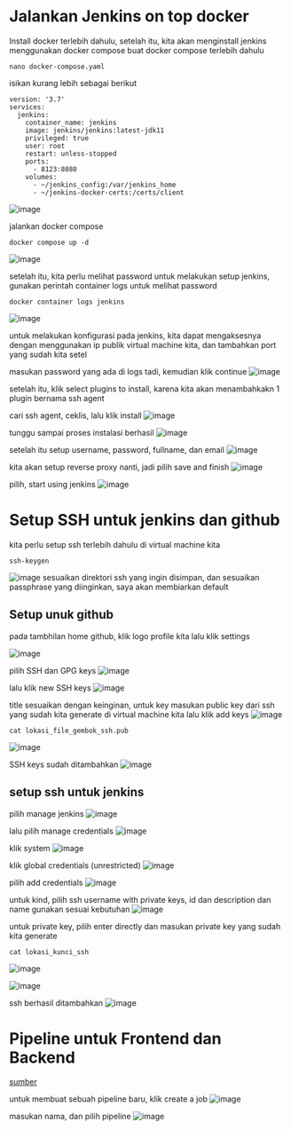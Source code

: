 # Jalankan Jenkins on top docker

Install docker terlebih dahulu,
setelah itu, kita akan menginstall jenkins menggunakan docker compose
buat docker compose terlebih dahulu
```
nano docker-compose.yaml
```

isikan kurang lebih sebagai berikut
```
version: '3.7'
services:
  jenkins:
    container_name: jenkins
    image: jenkins/jenkins:latest-jdk11
    privileged: true
    user: root
    restart: unless-stopped
    ports:
      - 8123:8080
    volumes:
      - ~/jenkins_config:/var/jenkins_home
      - ~/jenkins-docker-certs:/certs/client
```
![image](https://user-images.githubusercontent.com/36489276/206370212-c8f35167-2e4b-4c2b-9c89-0547c1e80e67.png)


jalankan docker compose
```
docker compose up -d
```
![image](https://user-images.githubusercontent.com/36489276/206370178-bb7db07b-9434-4a8f-8e78-2859b7fd9ebe.png)

setelah itu, kita perlu melihat password untuk melakukan setup jenkins, gunakan perintah container logs untuk melihat password
```
docker container logs jenkins
```
![image](https://user-images.githubusercontent.com/36489276/206370739-39724abc-1966-4a9c-8ee4-ddf56adb7d7c.png)

untuk melakukan konfigurasi pada jenkins, kita dapat mengaksesnya dengan menggunakan ip publik virtual machine kita, dan tambahkan port yang sudah kita setel

masukan password yang ada di logs tadi, kemudian klik continue
![image](https://user-images.githubusercontent.com/36489276/206373033-30ab4d0b-7357-4a93-bc20-dfb0b4015e78.png)

setelah itu, klik select plugins to install, karena kita akan menambahkakn 1 plugin bernama ssh agent

cari ssh agent, ceklis, lalu klik install
![image](https://user-images.githubusercontent.com/36489276/206373320-aa749652-f6c6-42b9-bd7b-ace2547c58d5.png)

tunggu sampai proses instalasi berhasil
![image](https://user-images.githubusercontent.com/36489276/206373778-0d5ef854-5acc-40ff-9484-27e165cf9dac.png)

setelah itu setup username, password, fullname, dan email
![image](https://user-images.githubusercontent.com/36489276/206375502-18f045ec-a933-453d-9992-8e9e79a797a6.png)

kita akan setup reverse proxy nanti, jadi pilih save and finish
![image](https://user-images.githubusercontent.com/36489276/206376858-f5835a27-25da-422c-87e9-067b8a9aee12.png)

pilih, start using jenkins
![image](https://user-images.githubusercontent.com/36489276/206376902-2b55a2ba-d9ab-4428-8b92-033b833f0a55.png)

# Setup SSH untuk jenkins dan github

kita perlu setup ssh terlebih dahulu di virtual machine kita
```
ssh-keygen
```
![image](https://user-images.githubusercontent.com/36489276/206378634-655b8182-8bee-4688-a36d-41b8182bbb9c.png)
sesuaikan direktori ssh yang ingin disimpan, dan sesuaikan passphrase yang diinginkan, saya akan membiarkan default

## Setup unuk github
pada tambhilan home github, klik logo profile kita lalu klik settings

![image](https://user-images.githubusercontent.com/36489276/206379166-6aa0c1b2-92b2-4a79-9949-4b4912ec9237.png)

pilih SSH dan GPG keys
![image](https://user-images.githubusercontent.com/36489276/206379275-0acb8afe-f83b-4e55-8710-2428e2c76091.png)

lalu klik new SSH keys
![image](https://user-images.githubusercontent.com/36489276/206379544-f13f0aa3-bcf8-422f-9f5d-df0a780317e1.png)

title sesuaikan dengan keinginan,
untuk key masukan public key dari ssh yang sudah kita generate di virtual machine kita lalu klik add keys
![image](https://user-images.githubusercontent.com/36489276/206380320-a35639c5-0137-41fe-8eb2-0a238b4c536d.png)

```
cat lokasi_file_gembok_ssh.pub
```
![image](https://user-images.githubusercontent.com/36489276/206379980-81ab867f-1f15-46e2-835a-04739ea48269.png)

SSH keys sudah ditambahkan
![image](https://user-images.githubusercontent.com/36489276/206380683-21edde7f-2b0b-4909-adf5-4a7938351d53.png)

## setup ssh untuk jenkins

pilih manage jenkins
![image](https://user-images.githubusercontent.com/36489276/206382002-069afbde-230c-419f-9dac-f732a78ae61b.png)

lalu pilih manage credentials
![image](https://user-images.githubusercontent.com/36489276/206382123-223f10e3-4142-40e1-9a86-1e7d6e0efa81.png)

klik system
![image](https://user-images.githubusercontent.com/36489276/206382682-d5251e35-b4a5-446d-bbaf-e6d7f304ec12.png)

klik global credentials (unrestricted)
![image](https://user-images.githubusercontent.com/36489276/206382814-1cb7c6a1-cbe5-4b5c-a28c-cea28413c66d.png)

pilih add credentials
![image](https://user-images.githubusercontent.com/36489276/206382859-2cb90a2f-c06a-47d2-8536-86eac7c26faf.png)

untuk kind, pilih ssh username with private keys, id dan description dan name gunakan sesuai kebutuhan
![image](https://user-images.githubusercontent.com/36489276/206383615-9fe0fc59-cb44-450a-8060-b3899ce6be8a.png)

untuk private key, pilih enter directly dan masukan private key yang sudah kita generate
```
cat lokasi_kunci_ssh
```
![image](https://user-images.githubusercontent.com/36489276/206384167-be675843-45ce-405c-9341-86fdbd267564.png)

![image](https://user-images.githubusercontent.com/36489276/206383962-4ea6f124-447c-4f05-981f-942ff9d6d375.png)

ssh berhasil ditambahkan
![image](https://user-images.githubusercontent.com/36489276/206384432-4165d491-42c6-43ba-a224-6e50765ed481.png)

# Pipeline untuk Frontend dan Backend

[sumber](https://www.cprime.com/blog/2020/02/27/how-to-integrate-jenkins-github/)

untuk membuat sebuah pipeline baru, klik create a job
![image](https://user-images.githubusercontent.com/36489276/206452340-5d06e03e-7f95-458f-af34-90612b2a0e8a.png)

masukan nama, dan pilih pipeline
![image](https://user-images.githubusercontent.com/36489276/206455553-f4e16549-e29c-4150-930a-8266e41e8eee.png)




